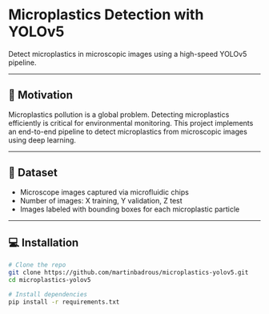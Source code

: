 # Microplastics Detection with YOLOv5

Detect microplastics in microscopic images using a high-speed YOLOv5 pipeline.

---

## 🚀 Motivation
Microplastics pollution is a global problem. Detecting microplastics efficiently is critical for environmental monitoring. This project implements an end-to-end pipeline to detect microplastics from microscopic images using deep learning.

---

## 🧪 Dataset
- Microscope images captured via microfluidic chips  
- Number of images: X training, Y validation, Z test  
- Images labeled with bounding boxes for each microplastic particle

---

## 💻 Installation
```bash
# Clone the repo
git clone https://github.com/martinbadrous/microplastics-yolov5.git
cd microplastics-yolov5

# Install dependencies
pip install -r requirements.txt

